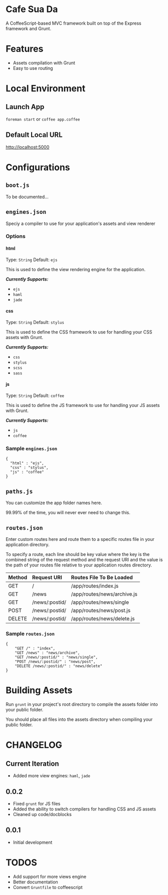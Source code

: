 # Cafe Sua Da

A CoffeeScript-based MVC framework built on top of the Express framework and Grunt.

# Features

* Assets compilation with Grunt
* Easy to use routing

# Local Environment

## Launch App

`foreman start` or `coffee app.coffee`

## Default Local URL

[http://localhost:5000](http://localhost:5000)

# Configurations

## `boot.js`

To be documented...

## `engines.json`

Speciy a compiler to use for your application's assets and view renderer

### Options

#### html

Type: `String` Default: `ejs`

This is used to define the view rendering engine for the application.

***Currently Supports:***

* `ejs`
* `haml`
* `jade`

#### css

Type: `String` Default: `stylus`

This is used to define the CSS framework to use for handling your CSS assets with Grunt.

***Currently Supports:***

* `css`
* `stylus`
* `scss`
* `sass`

#### js

Type: `String` Default: `coffee`

This is used to define the JS framework to use for handling your JS assets with Grunt.

***Currently Supports:***

* `js`
* `coffee`

### Sample `engines.json`

	{
	  "html" : "ejs",
	  "css" : "stylus",
	  "js" : "coffee"
	}

## `paths.js`

You can customize the app folder names here.

99.99% of the time, you will never ever need to change this.

## `routes.json`

Enter custom routes here and route them to a specific routes file in your application directory.

To specify a route, each line should be key value where the key is the combined string of the request method and the request URI and the value is the path of your routes file relative to your application routes directory.

| Method | Request URI | Routes File To Be Loaded |
|:---|:---|:---|
| GET | / | /app/routes/index.js |
| GET | /news | /app/routes/news/archive.js |
| GET | /news/:postid/ | /app/routes/news/single |
| POST | /news/:postid/ | /app/routes/news/post.js |
| DELETE | /news/:postid/ | /app/routes/news/delete.js |

### Sample `routes.json`

	{
		"GET /" : "index",
		"GET /news" : "news/archive",
		"GET /news/:postid/" : "news/single",
		"POST /news/:postid/" : "news/post",
		"DELETE /news/:postid/" : "news/delete"
	}

# Building Assets

Run `grunt` in your project's root directory to compile the assets folder into your public folder.

You should place all files into the assets directory when compiling your public folder.

# CHANGELOG

## Current Iteration
* Added more view engines: `haml`, `jade`

## 0.0.2
* Fixed `grunt` for JS files
* Added the ability to switch compilers for handling CSS and JS assets
* Cleaned up code/docblocks

## 0.0.1
* Initial development

# TODOS

* Add support for more views engine
* Better documentation
* Convert `Gruntfile` to coffeescript